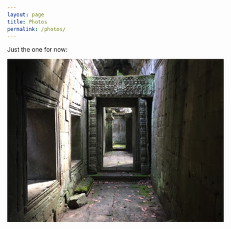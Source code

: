 ```yaml
---
layout: page
title: Photos
permalink: /photos/
---
```

Just the one for now:

![angkor-doors](/assets/photos/IMG_5038.jpg)
